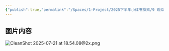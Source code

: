 ```yaml
---
{"publish":true,"permalink":"/Spaces/1-Project/2025下半年小红书探索/9 观众90%是男生，为什么.md","created":"2025-07-25","modified":"2025-07-25","published":"2025-07-25T18:32:51.349+08:00","cssclasses":""}
---
```



## 图片内容

![CleanShot 2025-07-21 at 18.54.08@2x.png](https://pub-pic.oldwinter.top/2025/07/51c62ada4385c6f5d1e5f787181a0878.png)

